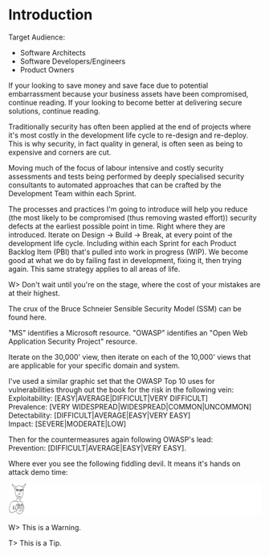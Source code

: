 # Introduction

Target Audience:

* Software Architects
* Software Developers/Engineers
* Product Owners

If your looking to save money and save face due to potential embarrassment because your business assets have been compromised, continue reading. If your looking to become better at delivering secure solutions, continue reading.

Traditionally security has often been applied at the end of projects where it's most costly in the development life cycle to re-design and re-deploy. This is why security, in fact quality in general, is often seen as being to expensive and corners are cut.

Moving much of the focus of labour intensive and costly security assessments and tests being performed by deeply specialised security consultants to automated approaches that can be crafted by the Development Team within each Sprint.

The processes and practices I'm going to introduce will help you reduce (the most likely to be compromised (thus removing wasted effort)) security defects at the earliest possible point in time. Right where they are introduced. Iterate on Design -> Build -> Break, at every point of the development life cycle. Including within each Sprint for each Product Backlog Item (PBI) that's pulled into work in progress (WIP). We become good at what we do by failing fast in development, fixing it, then trying again. This same strategy applies to all areas of life.

W> Don't wait until you're on the stage, where the cost of your mistakes are at their highest.

The crux of the Bruce Schneier Sensible Security Model (SSM) can be found here.

"MS" identifies a Microsoft resource. "OWASP" identifies an "Open Web Application Security Project" resource.

Iterate on the 30,000' view, then iterate on each of the 10,000' views that are applicable for your specific domain and system.

I've used a similar graphic set that the OWASP Top 10 uses for vulnerabilities through out the book for the risk in the following vein:  
Exploitability: [EASY|AVERAGE|DIFFICULT|VERY DIFFICULT]  
Prevalence: [VERY WIDESPREAD|WIDESPREAD|COMMON|UNCOMMON]  
Detectability: [DIFFICULT|AVERAGE|EASY|VERY EASY]  
Impact: [SEVERE|MODERATE|LOW]  

Then for the countermeasures again following OWASP's lead:  
Prevention: [DIFFICULT|AVERAGE|EASY|VERY EASY].

Where ever you see the following fiddling devil. It means it's hands on attack demo time:

![](images/HandsOnHack.png)

W> This is a Warning.

T> This is a Tip.

